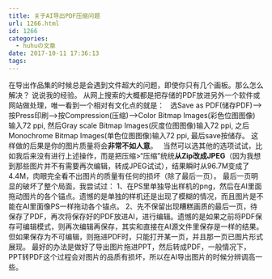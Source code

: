 ```yaml
---
title: 关于AI导出PDF压缩问题
url: 1266.html
id: 1266
categories:
  - huhuの文章
date: 2017-10-11 17:36:13
tags:
---
```


在导出作品集的时候总是会遇到文件超大的问题，即使你只有几个画板。那么怎么解决？ 说说我的经验。 从网上搜索的大概都是把存储的PDF放进另外一个软件或网站做处理，唯一看到一个相对有文化点的就是：   选Save as PDF(储存PDF)-->按Press印刷-->按Compression(压缩)-->Color Bitmap Images(彩色位图图像) 输入72 ppi, 然后Gray scale Bitmap Images(灰度位图图像)输入72 ppi, 之后Monochrome Bitmap Images(单色位图图像)输入72 ppi, 最后save按储存。 这样做的后果是你的图片质量将会**非常不如人意**。   当然可以选其他的选项试试，比如我后来没有进行上述操作，而是把压缩>“压缩”统统**从Zip改成JPEG**（因为我想到那些图片并不有需要再次编辑，转成JPEG试试），结果瞬时从96.7M变成了4.4M，肉眼完全看不出图片的质量有任何的损坏（除了最后一页）。 最后一页明显的破坏了整个局面，我尝试过： 1、在PS里单独导出样机的png，然后在AI里面拖动图片的各个锚点。遗憾的是单独的样机还是出现了模糊的情况，而且图片是不能在AI里面像PS一样拖动各个锚点。 2、先不保留出现糟糕画质的最后一页，待保存了PDF，再次将保存好的PDF放进AI，进行编辑。遗憾的是如果之前将PDF保存可编辑模式，则再次编辑再保存，其实和直接在AI源文件里保存是一样的结果。但如果保存为不可编辑，则拖进PDF时，只能打开某一页，并且那一页已图片形式展现。 最好的办法是做好了导出图片拖进PPT，然后转成PDF，一般情况下，PPT转PDF这个过程会对图片的品质有损坏，所以在AI导出图片的时候分辨调高一些。